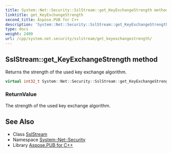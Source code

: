 ```yaml
---
title: System::Net::Security::SslStream::get_KeyExchangeStrength method
linktitle: get_KeyExchangeStrength
second_title: Aspose.PUB for C++
description: 'System::Net::Security::SslStream::get_KeyExchangeStrength method. Returns the strength of the used key exchange algorithm in C++.'
type: docs
weight: 2400
url: /cpp/system.net.security/sslstream/get_keyexchangestrength/
---
```

## SslStream::get_KeyExchangeStrength method


Returns the strength of the used key exchange algorithm.

```cpp
virtual int32_t System::Net::Security::SslStream::get_KeyExchangeStrength()
```


### ReturnValue

The strength of the used key exchange algorithm.

## See Also

* Class [SslStream](../)
* Namespace [System::Net::Security](../../)
* Library [Aspose.PUB for C++](../../../)
